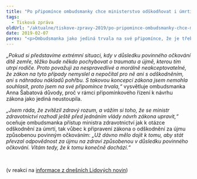 ```yaml
---
title: "Po připomínce ombudsmanky chce ministerstvo odškodňovat i úmrtí po povinném očkování"
tags:
  - Tisková zpráva
oldUrl: "/aktualne/tiskove-zpravy-2019/po-pripomince-ombudsmanky-chce-ministerstvo-odskodnovat-i-umrti-po-povinnem-ockovani"
date: 2019-02-07
perex: "<p>Ombudsmanka jako jediná trvala na své připomínce, že je třeba odškodňovat i rodiče či blízké za smrt způsobenou povinným očkováním. Ministerstvo zdravotnictví s tím totiž ve svém návrhu zákona nepočítalo a plánovalo odškodňovat pouze újmu způsobenou očkované osobě. Návrh měl být takto předložen vládě. V reakci na kritiku se ministerstvo rozhodlo zákon přepracovat a předložit vládě nové znění, v němž bude i odškodnění v případě úmrtí po očkování.</p>"
---
```


<!-- imported from the old website -->

<p><i>„Pokud si představíme extrémní situaci, kdy v důsledku povinného očkování dítě zemře, těžko bude někdo pochybovat o traumatu a újmě, kterou tím utrpí rodiče. Proto považuji za nespravedlivé a morálně neakceptovatelné, že zákon na tyto případy nemyslel a nepočítal pro ně ani s odškodněním, ani s náhradou nákladů pohřbu. S takovou koncepcí zákona jsem nemohla souhlasit, proto jsem na své připomínce trvala,“</i> vysvětluje ombudsmanka Anna Šabatová důvody, proč v rámci připomínkového řízení k návrhu zákona jako jediná neustoupila.</p> <p><i>„Jsem ráda, že zvítězil zdravý rozum, a vážím si toho, že se ministr zdravotnictví rozhodl ještě před jednáním vlády návrh zákona upravit,“</i> oceňuje ombudsmanka přístup ministra zdravotnictví jak k otázce odškodnění za úmrtí, tak vůbec k připravení zákona o odškodnění za újmu způsobenou povinným očkováním: <i>„Už dávno mělo dojít k tomu, aby stát převzal odpovědnost za újmu na zdraví způsobenou v důsledku povinného očkování. Vítám tedy, že k tomu konečně dochází.“</i></p> <p> </p> <p>(v reakci na <a href="https://www.lidovky.cz/domov/stat-nakonec-odskodni-i-smrt-zpusobenou-ockovanim-vojtech-tvrdi-ze-o-predchozim-navrhu-nevedel.A190206_152313_ln_domov_ceh" target="_blank">informace z dnešních Lidových novin</a>)</p>
